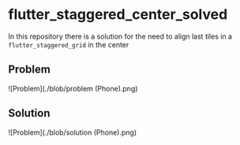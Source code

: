 # flutter_staggered_center_solved

In this repository there is a solution for the need to align last tiles in
a `flutter_staggered_grid` in the center

## Problem
![Problem](./blob/problem (Phone).png)
## Solution
![Problem](./blob/solution (Phone).png)
